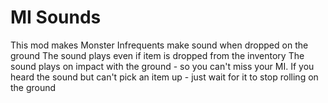 # MI Sounds
This mod makes Monster Infrequents make sound when dropped on the ground
The sound plays even if item is dropped from the inventory
The sound plays on impact with the ground - so you can't miss your MI. If you heard the
sound but can't pick an item up - just wait for it to stop rolling on the ground
